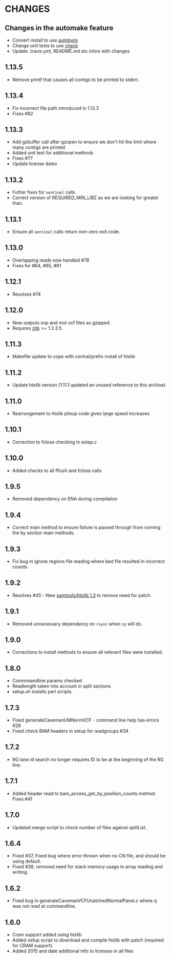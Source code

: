 # CHANGES

## Changes in the automake feature

* Convert install to use [autotools](https://www.gnu.org/software/automake/)
* Change unit tests to use [check](https://libcheck.github.io/check/)
* Update .travis.yml, README.md etc inline with changes

## 1.13.5

* Remove printf that causes all contigs to be printed to stderr.

## 1.13.4

* Fix incorrect file path introduced in 1.13.3
* Fixes #82

## 1.13.3

* Add gzbuffer call after gzopen to ensure we don't hit the limit where many contigs are printed
* Added unit test for additional methods
* Fixes #77
* Update license dates

## 1.13.2

* Futher fixes for `sentinel` calls.
* Correct version of REQUIRED_MIN_LIBZ as we are looking for greater than.

## 1.13.1

* Ensure all `sentinel` calls return non-zero exit code.

## 1.13.0

* Overlapping reads now handled #78
* Fixes for #64, #65, #61

## 1.12.1

* Resolves #74

## 1.12.0

* Now outputs snp and mut vcf files as gzipped.
* Requires [zlib](https://zlib.net/) >= 1.2.3.5

## 1.11.3

* Makefile update to cope with central/prefix install of htslib

## 1.11.2

* Update htslib version (1.11.1 updated an unused reference to this archive)

## 1.11.0

* Rearrangement to htslib pileup code gives large speed increases

## 1.10.1

* Correction to fclose checking in estep.c

## 1.10.0

* Added checks to all fflush and fclose calls

## 1.9.5

* Removed dependency on ENA during compilation

## 1.9.4

* Correct main method to ensure failure is passed through from running the by section main methods.

## 1.9.3

* Fix bug in ignore regions file reading where bed file resulted in incorrect coords

## 1.9.2

* Resolves #45 - New [samtools/htslib 1.3](https://github.com/samtools/htslib/releases/tag/1.3) to remove need for patch.

## 1.9.1

* Removed unnecessary dependancy on `rsync` when `cp` will do.

## 1.9.0

* Corrections to install methods to ensure all relevant files were installed.

## 1.8.0

* Commmandline params checked
* Readlength taken into account in split sections
* setup.sh installs perl scripts

## 1.7.3

* Fixed generateCavemanUMNormVCF - command line help has errors #28
* Fixed check BAM headers in setup for readgroups #34

## 1.7.2

* RG lane id search no longer requires ID to be at the beginning of the RG line.

## 1.7.1

* Added header read to bam_access_get_by_position_counts method. Fixes #41

## 1.7.0

* Updated merge script to check number of files against splitList.

## 1.6.4

* Fixed #37, Fixed bug where error thrown when no CN file, and should be using default.
* Fixed #38, removed need for stack memory usage in array reading and writing.

## 1.6.2

* Fixed bug in generateCavemanVCFUnatchedNormalPanel.c where q was not read at commandline.

## 1.6.0

* Cram support added using htslib
* Added setup script to download and compile htslib with patch (required for CRAM support).
* Added 2015 and date additional info to licenses in all files
